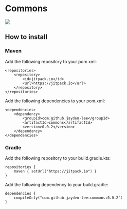 # Commons
[![](https://jitpack.io/v/jayden-lee/commons.svg)](https://jitpack.io/#jayden-lee/commons)

## How to install

### Maven
Add the following repository to your pom.xml:

```
<repositories>
    <repository>
        <id>jitpack.io</id>
        <url>https://jitpack.io</url>
    </repository>
</repositories>
```

Add the following dependencies to your pom.xml:
```
<dependencies>
    <dependency>
    	<groupId>com.github.jayden-lee</groupId>
    	<artifactId>commons</artifactId>
    	<version>0.0.2</version>
    </dependency>
</dependencies>
```

### Gradle
Add the following repository to your build.gradle.kts:
```
repositories {
    maven { setUrl("https://jitpack.io") }
}
```

Add the following dependency to your build.gradle:
```
dependencies {
    compileOnly("com.github.jayden-lee:commons:0.0.2")
}
```
